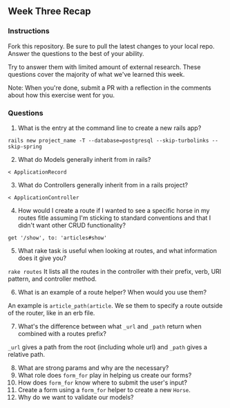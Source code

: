 ## Week Three Recap

### Instructions
Fork this repository. Be sure to pull the latest changes to your local repo. Answer the questions to the best of your ability.

Try to answer them with limited amount of external research. These questions cover the majority of what we've learned this week.

Note: When you're done, submit a PR with a reflection in the comments about how this exercise went for you.

### Questions

1. What is the entry at the command line to create a new rails app?

`rails new project_name -T --database=postgresql --skip-turbolinks --skip-spring`

2. What do Models generally inherit from in rails?

`< ApplicationRecord`

3. What do Controllers generally inherit from in a rails project?

`< ApplicationController`

4. How would I create a route if I wanted to see a specific horse in my routes fitle assuming I'm sticking to standard conventions and that I didn't want other CRUD functionality?


 `get '/show', to: 'articles#show'`
 
5. What rake task is useful when looking at routes, and what information does it give you?

`rake routes`
It lists all the routes in the controller with their prefix, verb, URI pattern, and controller method.

6. What is an example of a route helper? When would you use them?

An example is `article_path(article`. We se them to specify a route outside of the router, like in an erb file.

7. What's the difference between what `_url` and `_path` return when combined with a routes prefix?

`_url` gives a path from the root (including whole url) and `_path` gives a relative path.

8. What are strong params and why are the necessary?
9. What role does `form_for` play in helping us create our forms?
10. How does `form_for` know where to submit the user's input?
11. Create a form using a `form_for` helper to create a new `Horse`. 
12. Why do we want to validate our models?
